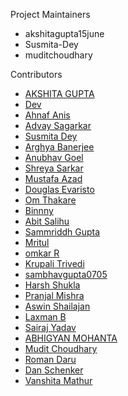 Project Maintainers

- akshitagupta15june
- Susmita-Dey
- muditchoudhary

Contributors

- [AKSHITA GUPTA](https://github.com/akshitagupta15june)
- [Dev](https://github.com/d3vsuthar)
- [Ahnaf Anis](https://github.com/Ahnaf-codes)
- [Advay Sagarkar](https://github.com/Aragorn-64)
- [Susmita Dey](https://github.com/Susmita-Dey)
- [Arghya Banerjee](https://github.com/Arghya-Banerjee)
- [Anubhav Goel](https://github.com/anubhav047)
- [Shreya Sarkar](https://github.com/zugzwang03)
- [Mustafa Azad](https://github.com/Mustafa-Azad025)
- [Douglas Evaristo](https://github.com/douglasevaristo)
- [Om Thakare](https://github.com/omthakare16)
- [Binnny](https://github.com/BinniesLite)
- [Abit Salihu](https://github.com/abitsalihu)
- [Sammriddh Gupta](https://github.com/SammriddhGupta)
- [Mritul](https://github.com/mritul)
- [omkar R](https://github.com/omk-coder)
- [Krupali Trivedi](https://github.com/krupalitrivedi)
- [sambhavgupta0705](https://github.com/sambhavgupta0705)
- [Harsh Shukla](https://github.com/Harsh97x)
- [Pranjal Mishra](https://github.com/Pranjalmishra30)
- [Aswin Shailajan](https://github.com/aswin2108)
- [Laxman B](https://github.com/laxmanbalaraman)
- [Sairaj Yadav](https://github.com/yadavsairaj)
- [ABHIGYAN MOHANTA](https://github.com/ABHIGYAN-MOHANTA)
- [Mudit Choudhary](https://github.com/muditchoudhary)
- [Roman Daru](https://github.com/Jokerko93)
- [Dan Schenker](https://github.com/danschenker)
- [Vanshita Mathur](https://github.com/Vanshiii203)
